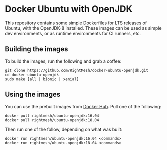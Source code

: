 Docker Ubuntu with OpenJDK
==========================

This repository contains some simple Dockerfiles for LTS releases of
Ubuntu, with the OpenJDK-8 installed. These images can be used as simple
dev environments, or as runtime environments for CI runners, etc.

Building the images
------------------

To build the images, run the following and grab a coffee:

    git clone https://github.com/RightMesh/docker-ubuntu-openjdk.git
    cd docker-ubuntu-openjdk
    sudo make [all | bionic | xenial]

Using the images
----------------

You can use the prebuilt images from [Docker Hub](hub.docker.io). Pull
one of the following:

    docker pull rightmesh/ubuntu-openjdk:16.04
    docker pull rightmesh/ubuntu-openjdk:18.04

Then run one of the follow, depending on what was built:

    docker run rightmesh/ubuntu-openjdk:16.04 <commands>
    docker run rightmesh/ubuntu-openjdk:18.04 <commands>
